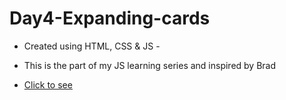 # Day4-Expanding-cards


* Created using HTML, CSS & JS - 
*  This is the part of my JS learning series and inspired by Brad

* [Click to see](https://rajab1691.github.io/Day4-Expanding-cards/)
